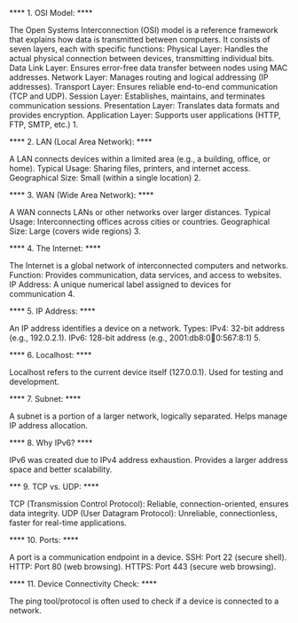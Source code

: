**** 1. OSI Model: ****

The Open Systems Interconnection (OSI) model is a reference framework that explains how data is transmitted between computers. It consists of seven layers, each with specific functions:
Physical Layer: Handles the actual physical connection between devices, transmitting individual bits.
Data Link Layer: Ensures error-free data transfer between nodes using MAC addresses.
Network Layer: Manages routing and logical addressing (IP addresses).
Transport Layer: Ensures reliable end-to-end communication (TCP and UDP).
Session Layer: Establishes, maintains, and terminates communication sessions.
Presentation Layer: Translates data formats and provides encryption.
Application Layer: Supports user applications (HTTP, FTP, SMTP, etc.) 1.

**** 2. LAN (Local Area Network): ****

A LAN connects devices within a limited area (e.g., a building, office, or home).
Typical Usage: Sharing files, printers, and internet access.
Geographical Size: Small (within a single location) 2.

**** 3. WAN (Wide Area Network): ****

A WAN connects LANs or other networks over larger distances.
Typical Usage: Interconnecting offices across cities or countries.
Geographical Size: Large (covers wide regions) 3.

**** 4. The Internet: ****

The Internet is a global network of interconnected computers and networks.
Function: Provides communication, data services, and access to websites.
IP Address: A unique numerical label assigned to devices for communication 4.

**** 5. IP Address: ****

An IP address identifies a device on a network.
Types:
IPv4: 32-bit address (e.g., 192.0.2.1).
IPv6: 128-bit address (e.g., 2001:db8:0:1234:0:567:8:1) 5.

**** 6. Localhost: ****

Localhost refers to the current device itself (127.0.0.1).
Used for testing and development.

**** 7. Subnet: ****

A subnet is a portion of a larger network, logically separated.
Helps manage IP address allocation.

**** 8. Why IPv6? ****

IPv6 was created due to IPv4 address exhaustion.
Provides a larger address space and better scalability.

*** 9. TCP vs. UDP: ****

TCP (Transmission Control Protocol): Reliable, connection-oriented, ensures data integrity.
UDP (User Datagram Protocol): Unreliable, connectionless, faster for real-time applications.

**** 10. Ports: ****

A port is a communication endpoint in a device.
SSH: Port 22 (secure shell).
HTTP: Port 80 (web browsing).
HTTPS: Port 443 (secure web browsing).

**** 11. Device Connectivity Check: ****

The ping tool/protocol is often used to check if a device is connected to a network.
